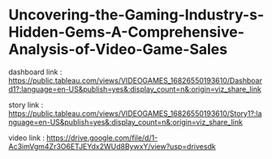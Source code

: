 # Uncovering-the-Gaming-Industry-s-Hidden-Gems-A-Comprehensive-Analysis-of-Video-Game-Sales
dashboard link : https://public.tableau.com/views/VIDEOGAMES_16826550193610/Dashboard1?:language=en-US&publish=yes&:display_count=n&:origin=viz_share_link

story link : https://public.tableau.com/views/VIDEOGAMES_16826550193610/Story1?:language=en-US&publish=yes&:display_count=n&:origin=viz_share_link

video link : https://drive.google.com/file/d/1-Ac3imVgm4Zr3O6ETJEYdx2WUd8BywxY/view?usp=drivesdk
